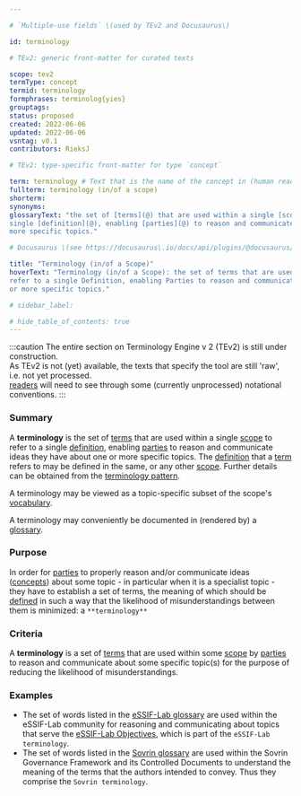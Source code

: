 ```yaml
---

# `Multiple-use fields` \(used by TEv2 and Docusaurus\)

id: terminology

# TEv2: generic front-matter for curated texts

scope: tev2
termType: concept
termid: terminology
formphrases: terminolog{yies}
grouptags:
status: proposed
created: 2022-06-06
updated: 2022-06-06
vsntag: v0.1
contributors: RieksJ

# TEv2: type-specific front-matter for type `concept`

term: terminology # Text that is the name of the concept in (human readable) texts.
fullterm: terminology (in/of a scope)
shorterm:
synonyms:
glossaryText: "the set of [terms](@) that are used within a single [scope](@) to refer to a
single [definition](@), enabling [parties](@) to reason and communicate ideas they have about one or
more specific topics."

# Docusaurus \(see https://docusaurus\.io/docs/api/plugins/@docusaurus/plugin-content-docs#markdown-front-matter\):

title: "Terminology (in/of a Scope)"
hoverText: "Terminology (in/of a Scope): the set of terms that are used within a single Scope to
refer to a single Definition, enabling Parties to reason and communicate ideas they have about one
or more specific topics."

# sidebar_label:

# hide_table_of_contents: true
---
```


:::caution
The entire section on Terminology Engine v 2 (TEv2) is still under construction.<br/>
As TEv2 is not (yet) available, the texts that specify the tool are still 'raw', i.e. not yet
processed.<br/>[readers](@) will need to see through some (currently unprocessed) notational
conventions.
:::

### Summary

A **terminology** is the set of [terms](@) that are used within a single [scope](@) to refer to a
single [definition](@), enabling [parties](@) to reason and communicate ideas they have about one or
more specific topics. The [definition](@) that a [term](@) refers to may be defined in the same, or
any other [scope](@). Further details can be obtained from
the [terminology pattern](pattern-terminology@).

A terminology may be viewed as a topic-specific subset of the scope's [vocabulary](@).

A terminology may conveniently be documented in (rendered by) a [glossary](@).

### Purpose

In order for [parties](@) to properly reason and/or communicate ideas ([concepts](@)) about some
topic - in particular when it is a specialist topic - they have to establish a set of terms, the
meaning of which should be [defined](@) in such a way that the likelihood of misunderstandings
between them is minimized: a `**terminology**`

### Criteria

A **terminology** is a set of [terms](@) that are used within some [scope](@) by [parties](@) to
reason and communicate about some specific topic(s) for the purpose of reducing the likelihood of
misunderstandings.

### Examples

- The set of words listed in the [eSSIF-Lab glossary](../essifLab-glossary) are used within the
  eSSIF-Lab community for reasoning and communicating about topics that serve
  the [eSSIF-Lab Objectives](../essifLab-objectives), which is part of the `eSSIF-Lab terminology`.
- The set of words listed in the [Sovrin glossary](https://sovrin.org/library/glossary/) are used
  within the Sovrin Governance Framework and its Controlled Documents to understand the meaning of
  the terms that the authors intended to convey. Thus they comprise the `Sovrin terminology`.